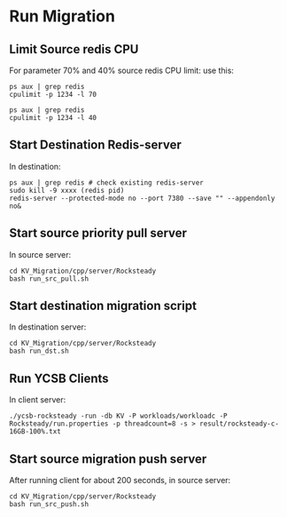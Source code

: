 # Run Migration  

## Limit Source redis CPU
For parameter 70% and 40% source redis CPU limit:
use this:
```
ps aux | grep redis
cpulimit -p 1234 -l 70
```

```
ps aux | grep redis
cpulimit -p 1234 -l 40
```

## Start Destination Redis-server 
In destination:
```
ps aux | grep redis # check existing redis-server
sudo kill -9 xxxx (redis pid)
redis-server --protected-mode no --port 7380 --save "" --appendonly no&
```


## Start source priority pull server
In source server:
```
cd KV_Migration/cpp/server/Rocksteady
bash run_src_pull.sh
```

## Start destination migration script
In destination server:
```
cd KV_Migration/cpp/server/Rocksteady
bash run_dst.sh
```


## Run YCSB Clients
In client server:
```
./ycsb-rocksteady -run -db KV -P workloads/workloadc -P Rocksteady/run.properties -p threadcount=8 -s > result/rocksteady-c-16GB-100%.txt
```

## Start source migration push server

After running client for about 200 seconds, in source server:
```
cd KV_Migration/cpp/server/Rocksteady
bash run_src_push.sh
```



